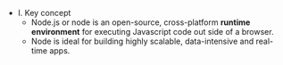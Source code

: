 * I. Key concept
  - Node.js or node is an open-source, cross-platform **runtime environment** for executing Javascript code out side of a browser.
  - Node is ideal for building highly scalable, data-intensive and real-time apps.
